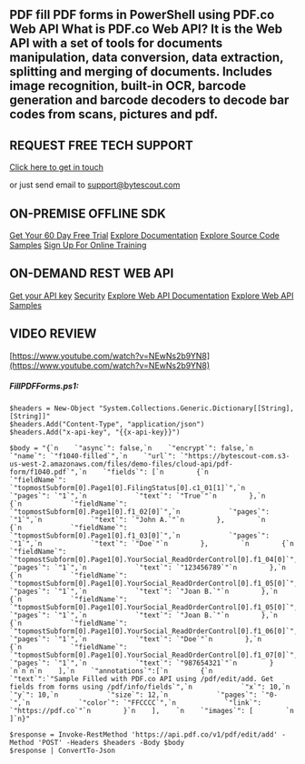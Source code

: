 ## PDF fill PDF forms in PowerShell using PDF.co Web API What is PDF.co Web API? It is the Web API with a set of tools for documents manipulation, data conversion, data extraction, splitting and merging of documents. Includes image recognition, built-in OCR, barcode generation and barcode decoders to decode bar codes from scans, pictures and pdf.

## REQUEST FREE TECH SUPPORT

[Click here to get in touch](https://bytescout.zendesk.com/hc/en-us/requests/new?subject=PDF.co%20Web%20API%20Question)

or just send email to [support@bytescout.com](mailto:support@bytescout.com?subject=PDF.co%20Web%20API%20Question) 

## ON-PREMISE OFFLINE SDK 

[Get Your 60 Day Free Trial](https://bytescout.com/download/web-installer?utm_source=github-readme)
[Explore Documentation](https://bytescout.com/documentation/index.html?utm_source=github-readme)
[Explore Source Code Samples](https://github.com/bytescout/ByteScout-SDK-SourceCode/)
[Sign Up For Online Training](https://academy.bytescout.com/)


## ON-DEMAND REST WEB API

[Get your API key](https://app.pdf.co/signup?utm_source=github-readme)
[Security](https://pdf.co/security)
[Explore Web API Documentation](https://apidocs.pdf.co?utm_source=github-readme)
[Explore Web API Samples](https://github.com/bytescout/ByteScout-SDK-SourceCode/tree/master/PDF.co%20Web%20API)

## VIDEO REVIEW

[https://www.youtube.com/watch?v=NEwNs2b9YN8](https://www.youtube.com/watch?v=NEwNs2b9YN8)




<!-- code block begin -->

##### **FillPDFForms.ps1:**
    
```
$headers = New-Object "System.Collections.Generic.Dictionary[[String],[String]]"
$headers.Add("Content-Type", "application/json")
$headers.Add("x-api-key", "{{x-api-key}}")

$body = "{`n    `"async`": false,`n    `"encrypt`": false,`n    `"name`": `"f1040-filled`",`n    `"url`": `"https://bytescout-com.s3-us-west-2.amazonaws.com/files/demo-files/cloud-api/pdf-form/f1040.pdf`",`n    `"fields`": [`n        {`n            `"fieldName`": `"topmostSubform[0].Page1[0].FilingStatus[0].c1_01[1]`",`n            `"pages`": `"1`",`n            `"text`": `"True`"`n        },`n        {`n            `"fieldName`": `"topmostSubform[0].Page1[0].f1_02[0]`",`n            `"pages`": `"1`",`n            `"text`": `"John A.`"`n        },        `n        {`n            `"fieldName`": `"topmostSubform[0].Page1[0].f1_03[0]`",`n            `"pages`": `"1`",`n            `"text`": `"Doe`"`n        },        `n        {`n            `"fieldName`": `"topmostSubform[0].Page1[0].YourSocial_ReadOrderControl[0].f1_04[0]`",`n            `"pages`": `"1`",`n            `"text`": `"123456789`"`n        },`n        {`n            `"fieldName`": `"topmostSubform[0].Page1[0].YourSocial_ReadOrderControl[0].f1_05[0]`",`n            `"pages`": `"1`",`n            `"text`": `"Joan B.`"`n        },`n        {`n            `"fieldName`": `"topmostSubform[0].Page1[0].YourSocial_ReadOrderControl[0].f1_05[0]`",`n            `"pages`": `"1`",`n            `"text`": `"Joan B.`"`n        },`n        {`n            `"fieldName`": `"topmostSubform[0].Page1[0].YourSocial_ReadOrderControl[0].f1_06[0]`",`n            `"pages`": `"1`",`n            `"text`": `"Doe`"`n        },`n        {`n            `"fieldName`": `"topmostSubform[0].Page1[0].YourSocial_ReadOrderControl[0].f1_07[0]`",`n            `"pages`": `"1`",`n            `"text`": `"987654321`"`n        }     `n`n`n`n    ],`n    `"annotations`":[`n        {`n            `"text`":`"Sample Filled with PDF.co API using /pdf/edit/add. Get fields from forms using /pdf/info/fields`",`n            `"x`": 10,`n            `"y`": 10,`n            `"size`": 12,`n            `"pages`": `"0-`",`n            `"color`": `"FFCCCC`",`n            `"link`": `"https://pdf.co`"`n        }`n    ],    `n    `"images`": [        `n    ]`n}"

$response = Invoke-RestMethod 'https://api.pdf.co/v1/pdf/edit/add' -Method 'POST' -Headers $headers -Body $body
$response | ConvertTo-Json
```

<!-- code block end -->